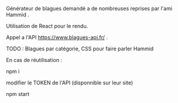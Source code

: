 Générateur de blagues demandé a de nombreuses reprises par l'ami Hammid . 

Utilisation de React pour le rendu.

Appel a l'API https://www.blagues-api.fr/ .

TODO : Blagues par catégorie, CSS pour faire parler Hammid

En cas de réutilisation : 

npm i

modifier le TOKEN de l'API (disponnible sur leur site) 

npm start 

